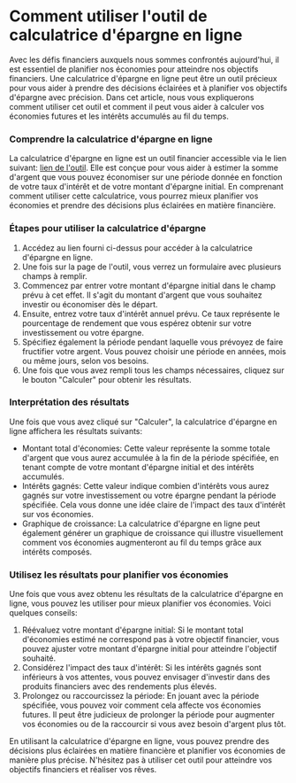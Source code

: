 Comment utiliser l'outil de calculatrice d'épargne en ligne
===========================================================

Avec les défis financiers auxquels nous sommes confrontés aujourd'hui, il est essentiel de planifier nos économies pour atteindre nos objectifs financiers. Une calculatrice d'épargne en ligne peut être un outil précieux pour vous aider à prendre des décisions éclairées et à planifier vos objectifs d'épargne avec précision. Dans cet article, nous vous expliquerons comment utiliser cet outil et comment il peut vous aider à calculer vos économies futures et les intérêts accumulés au fil du temps.

### Comprendre la calculatrice d'épargne en ligne

La calculatrice d'épargne en ligne est un outil financier accessible via le lien suivant: [lien de l'outil](https://www.onlinecalculatorsfree.com/fr/financial/savings-calculator.html). Elle est conçue pour vous aider à estimer la somme d'argent que vous pouvez économiser sur une période donnée en fonction de votre taux d'intérêt et de votre montant d'épargne initial. En comprenant comment utiliser cette calculatrice, vous pourrez mieux planifier vos économies et prendre des décisions plus éclairées en matière financière.

### Étapes pour utiliser la calculatrice d'épargne

1. Accédez au lien fourni ci-dessus pour accéder à la calculatrice d'épargne en ligne.
2. Une fois sur la page de l'outil, vous verrez un formulaire avec plusieurs champs à remplir.
3. Commencez par entrer votre montant d'épargne initial dans le champ prévu à cet effet. Il s'agit du montant d'argent que vous souhaitez investir ou économiser dès le départ.
4. Ensuite, entrez votre taux d'intérêt annuel prévu. Ce taux représente le pourcentage de rendement que vous espérez obtenir sur votre investissement ou votre épargne.
5. Spécifiez également la période pendant laquelle vous prévoyez de faire fructifier votre argent. Vous pouvez choisir une période en années, mois ou même jours, selon vos besoins.
6. Une fois que vous avez rempli tous les champs nécessaires, cliquez sur le bouton "Calculer" pour obtenir les résultats.

### Interprétation des résultats

Une fois que vous avez cliqué sur "Calculer", la calculatrice d'épargne en ligne affichera les résultats suivants:

- Montant total d'économies: Cette valeur représente la somme totale d'argent que vous aurez accumulée à la fin de la période spécifiée, en tenant compte de votre montant d'épargne initial et des intérêts accumulés.
- Intérêts gagnés: Cette valeur indique combien d'intérêts vous aurez gagnés sur votre investissement ou votre épargne pendant la période spécifiée. Cela vous donne une idée claire de l'impact des taux d'intérêt sur vos économies.
- Graphique de croissance: La calculatrice d'épargne en ligne peut également générer un graphique de croissance qui illustre visuellement comment vos économies augmenteront au fil du temps grâce aux intérêts composés.

### Utilisez les résultats pour planifier vos économies

Une fois que vous avez obtenu les résultats de la calculatrice d'épargne en ligne, vous pouvez les utiliser pour mieux planifier vos économies. Voici quelques conseils:

1. Réévaluez votre montant d'épargne initial: Si le montant total d'économies estimé ne correspond pas à votre objectif financier, vous pouvez ajuster votre montant d'épargne initial pour atteindre l'objectif souhaité.
2. Considérez l'impact des taux d'intérêt: Si les intérêts gagnés sont inférieurs à vos attentes, vous pouvez envisager d'investir dans des produits financiers avec des rendements plus élevés.
3. Prolongez ou raccourcissez la période: En jouant avec la période spécifiée, vous pouvez voir comment cela affecte vos économies futures. Il peut être judicieux de prolonger la période pour augmenter vos économies ou de la raccourcir si vous avez besoin d'argent plus tôt.

En utilisant la calculatrice d'épargne en ligne, vous pouvez prendre des décisions plus éclairées en matière financière et planifier vos économies de manière plus précise. N'hésitez pas à utiliser cet outil pour atteindre vos objectifs financiers et réaliser vos rêves.